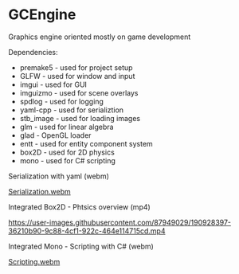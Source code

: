 # GCEngine
Graphics engine oriented mostly on game development

Dependencies:
- premake5 - used for project setup
- GLFW - used for window and input
- imgui - used for GUI
- imguizmo - used for scene overlays
- spdlog - used for logging
- yaml-cpp - used for serializtion
- stb_image - used for loading images
- glm - used for linear algebra
- glad - OpenGL loader
- entt - used for entity component system
- box2D - used for 2D physics
- mono - used for C# scripting


Serialization with yaml (webm)

[Serialization.webm](https://user-images.githubusercontent.com/87949029/190928550-e42494c3-6cde-46d1-a8dc-f924d07a7c35.webm)


Integrated Box2D - Phtsics overview (mp4)

https://user-images.githubusercontent.com/87949029/190928397-36210b90-9c88-4cf1-922c-464e114715cd.mp4


Integrated Mono - Scripting with C# (webm)

[Scripting.webm](https://user-images.githubusercontent.com/87949029/190928100-eaee47b7-642f-458f-9888-b39f01a89166.webm)
